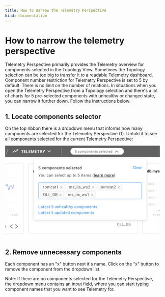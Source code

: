 ```yaml
---
title: How to narrow the Telemetry Perspective
kind: documentation
---
```


# How to narrow the telemetry perspective

Telemetry Perspective primarily provides the Telemetry overview for components selected in the Topology View. Sometimes the Topology selection can be too big to transfer it to a readable Telemetry dashboard. Component number restriction for Telemetry Perspective is set to 5 by default. There is no limit on the number of relations. In situations when you open the Telemetry Perspective from a Topology selection and there's a lot of charts for 5 pre-selected components with unhealthy or changed state, you can narrow it further down. Follow the instructions below:

## 1. Locate components selector

On the top ribbon there is a dropdown menu that informs how many components are selected for the Telemetry Perspective \(1\). Unfold it to see all components selected for the current Telemetry Perspective:

![Component Selector](../.gitbook/assets/componentselector.png)

## 2. Remove unnecessary components

Each component has an "x" button next it's name. Click on the "x" button to remove the component from the dropdown list.

Note: If there are no components selected for the Telemetry Perspective, the dropdown menu contains an input field, where you can start typing component names that you want to see Telemetry for.

